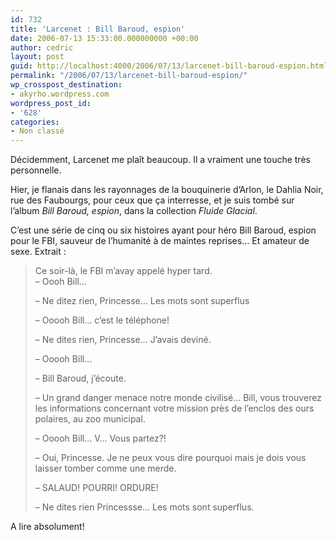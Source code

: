 ```yaml
---
id: 732
title: 'Larcenet : Bill Baroud, espion'
date: 2006-07-13 15:33:00.000000000 +00:00
author: cedric
layout: post
guid: http://localhost:4000/2006/07/13/larcenet-bill-baroud-espion.html
permalink: "/2006/07/13/larcenet-bill-baroud-espion/"
wp_crosspost_destination:
- akyrho.wordpress.com
wordpress_post_id:
- '628'
categories:
- Non classé
---
```

Décidemment, Larcenet me plaît beaucoup. Il a vraiment une touche très personnelle.

Hier, je flanais dans les rayonnages de la bouquinerie d’Arlon, le Dahlia Noir, rue des Faubourgs, pour ceux que ça interresse, et je suis tombé sur l’album _Bill Baroud, espion_, dans la collection _Fluide Glacial_.

C’est une série de cinq ou six histoires ayant pour héro Bill Baroud, espion pour le FBI, sauveur de l’humanité à de maintes reprises… Et amateur de sexe. Extrait :

> Ce soir-là, le FBI m’avay appelé hyper tard.  
> &#8211; Oooh Bill…
> 
> &#8211; Ne ditez rien, Princesse… Les mots sont superflus
> 
> &#8211; Ooooh Bill… c’est le téléphone!
> 
> &#8211; Ne dites rien, Princesse… J’avais deviné.
> 
> &#8211; Ooooh Bill…
> 
> &#8211; Bill Baroud, j’écoute.
> 
> &#8211; Un grand danger menace notre monde civilisé… Bill, vous trouverez les informations concernant votre mission près de l’enclos des ours polaires, au zoo municipal.
> 
> &#8211; Ooooh Bill… V… Vous partez?!
> 
> &#8211; Oui, Princesse. Je ne peux vous dire pourquoi mais je dois vous laisser tomber comme une merde.
> 
> &#8211; SALAUD! POURRI! ORDURE!
> 
> &#8211; Ne dites rien Princessse… Les mots sont superflus.

A lire absolument!